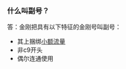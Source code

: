 ### 什么叫副号？
答：金刚把具有以下特征的金刚号叫副号：
- 其上捆绑[小额流量](https://a2zitpro.github.io/web/什么是小额流量)
- 非c9开头
- 偶尔连通使用
